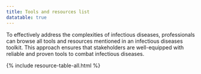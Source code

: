 ```yaml
---
title: Tools and resources list
datatable: true
---
```


 To effectively address the complexities of infectious diseases, professionals can browse all tools and resources mentioned in an infectious diseases toolkit. This approach ensures that stakeholders are well-equipped with reliable and proven tools to combat infectious diseases.

{% include resource-table-all.html %}


